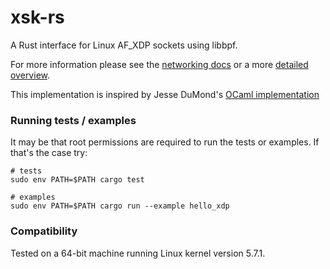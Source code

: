 # xsk-rs

A Rust interface for Linux AF_XDP sockets using libbpf. 

For more information please see the [networking docs](https://www.kernel.org/doc/html/latest/networking/af_xdp.html)
or a more [detailed overview](http://vger.kernel.org/lpc_net2018_talks/lpc18_paper_af_xdp_perf-v2.pdf).

This implementation is inspired by Jesse DuMond's [OCaml implementation](https://github.com/suttonshire/ocaml-xsk)

### Running tests / examples

It may be that root permissions are required to run the tests or examples. If that's the case try:

```
# tests
sudo env PATH=$PATH cargo test

# examples
sudo env PATH=$PATH cargo run --example hello_xdp
```

### Compatibility

Tested on a 64-bit machine running Linux kernel version 5.7.1.
